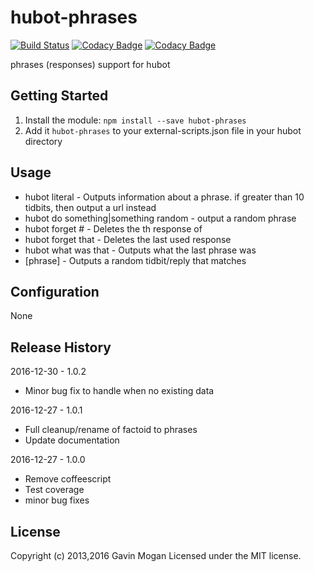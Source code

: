 # hubot-phrases

[![Build Status](https://travis-ci.org/halkeye/hubot-phrases.png?branch=master)](https://travis-ci.org/halkeye/hubot-phrases)
[![Codacy Badge](https://api.codacy.com/project/badge/Grade/667ad904c0dd4cea94f50e513720e71a)](https://www.codacy.com/app/halkeye/hubot-phrases?utm_source=github.com&amp;utm_medium=referral&amp;utm_content=halkeye/hubot-phrases&amp;utm_campaign=Badge_Grade)
[![Codacy Badge](https://api.codacy.com/project/badge/Coverage/667ad904c0dd4cea94f50e513720e71a)](https://www.codacy.com/app/halkeye/hubot-phrases?utm_source=github.com&utm_medium=referral&utm_content=halkeye/hubot-phrases&utm_campaign=Badge_Coverage)

phrases (responses) support for hubot

## Getting Started
1. Install the module: `npm install --save hubot-phrases`
2. Add it `hubot-phrases` to your external-scripts.json file in your hubot directory

## Usage

* hubot literal <phrase> - Outputs information about a phrase. if greater than 10 tidbits, then output a url instead
* hubot do something|something random - output a random phrase
* hubot forget <phrase>#<num> - Deletes the <num>th response of <phrase>
* hubot forget that - Deletes the last used response
* hubot what was that - Outputs what the last phrase was
* [phrase] - Outputs a random tidbit/reply that matches <phrase>

## Configuration

None

## Release History

2016-12-30 - 1.0.2

* Minor bug fix to handle when no existing data

2016-12-27 - 1.0.1

* Full cleanup/rename of factoid to phrases
* Update documentation

2016-12-27 - 1.0.0

* Remove coffeescript
* Test coverage
* minor bug fixes

## License
Copyright (c) 2013,2016 Gavin Mogan
Licensed under the MIT license.
